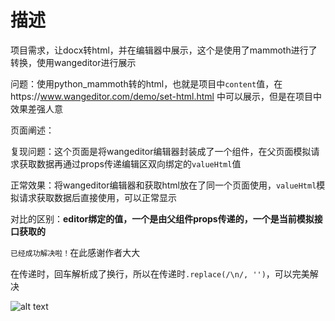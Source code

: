 # 描述
项目需求，让docx转html，并在编辑器中展示，这个是使用了mammoth进行了转换，使用wangeditor进行展示

问题：使用python_mammoth转的html，也就是项目中```content```值，在https://www.wangeditor.com/demo/set-html.html 中可以展示，但是在项目中效果差强人意

页面阐述：

复现问题：这个页面是将wangeditor编辑器封装成了一个组件，在父页面模拟请求获取数据再通过props传递编辑区双向绑定的```valueHtml```值

正常效果：将wangeditor编辑器和获取html放在了同一个页面使用，```valueHtml```模拟请求获取数据后直接使用，可以正常显示

对比的区别：**editor绑定的值，一个是由父组件props传递的，一个是当前模拟接口获取的**

```已经成功解决啦！```在此感谢作者大大

在传递时，回车解析成了换行，所以在传递时```.replace(/\n/, '')```，可以完美解决

![alt text](image.png)
